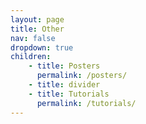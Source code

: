 ```yaml
---
layout: page
title: Other
nav: false
dropdown: true
children: 
    - title: Posters
      permalink: /posters/
    - title: divider
    - title: Tutorials
      permalink: /tutorials/
---
```

